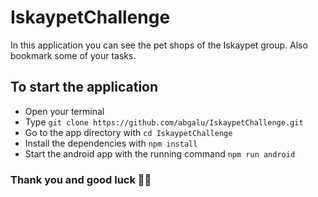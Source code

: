 # IskaypetChallenge

In this application you can see the pet shops of the Iskaypet group. Also bookmark some of your tasks.

## To start the application

- Open your terminal
- Type `git clone https://github.com/abgalu/IskaypetChallenge.git`
- Go to the app directory with `cd IskaypetChallenge`
- Install the dependencies with `npm install`
- Start the android app with the running command `npm run android`

### Thank you and good luck 👍🏼
